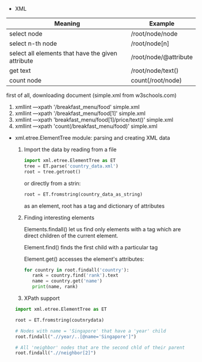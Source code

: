 

* XML 

| Meaning                                           | Example               |
| ------------------------------------------------- | --------------------- |
| select node                                       | /root/node/node       |
| select n-th node                                  | /root/node[n]         |
| select all elements that have the given attribute | /root/node/@attribute |
| get text                                          | /root/node/text()     |
| count node                                        | count(/root/node)     |



first of all, downloading document (simple.xml from w3schools.com)

1. xmllint —xpath '/breakfast_menu/food' simple.xml
2. xmllint —xpath '/breakfast_menu/food[1]' simple.xml
3. xmllint —xpath 'breakfast_menu/food[1]/price/text()' simple.xml
4. xmllint —xpath 'count(/breakfast_menu/food)' simple.xml



* xml.etree.ElementTree module: parsing and creating XML data

  

  1. Import the data by reading from a file

     ```python
     import xml.etree.ElementTree as ET
     tree = ET.parse('country_data.xml')
     root = tree.getroot()
     ```

     or directly from a strin:

     ```python
     root = ET.fromstring(country_data_as_string)
     ```

     as an element, root has a tag and dictionary of attributes

     

  2. Finding interesting elements 

     Elements.findall() let us find only elements with a tag which are direct children of the current element.

     Element.find() finds the first child with a particular tag

     Element.get() accesses the element's attributes:

     ```python
     for country in root.findall('country'):
     	rank = country.find('rank').text
     	name = country.get('name')
     	print(name, rank)
     ```

     

  3. XPath support

  ```python
  import xml.etree.ElementTree as ET
  
  root = ET.fromstring(coutnrydata)
  
  # Nodes with name = 'Singapore' that have a 'year' child
  root.findall(".//year/..[@name='Singapore']")
  
  # All 'neighbor' nodes that are the second chld of their parent
  root.findall(".//neighbor[2]")
  ```


